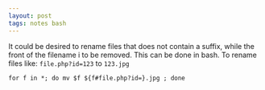 ```yaml
---
layout: post
tags: notes bash
---
```


It could be desired to rename files that does not contain a suffix,
while the front of the filename i to be removed. This can be done in
	bash. To rename files like: `file.php?id=123` to `123.jpg`

	for f in *; do mv $f ${f#file.php?id=}.jpg ; done
